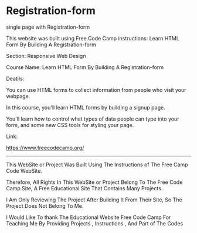# Registration-form

single page with Registration-form

This website was built using Free Code Camp instructions: Learn HTML Form By Building A Registration-form

Section: Responsive Web Design

Course Name: Learn HTML Form By Building A Registration-form

Deatils:

You can use HTML forms to collect information from people who visit your webpage.

In this course, you'll learn HTML forms by building a signup page. 

You'll learn how to control what types of data people can type into your form, and some new CSS tools for styling your page.

Link:

https://www.freecodecamp.org/



---------------------------------------------------------------------------------------------------------------------------------------------------------------------------------------------------------------------


This WebSite or Project Was Built Using The Instructions of The Free Camp Code WebSite.

Therefore, All Rights In This WebSite or Project Belong To The Free Code Camp Site, A Free Educational Site That Contains Many Projects.

I Am Only Reviewing The Project After Building It From Their Site, So The Project Does Not Belong To Me.

I Would Like To thank The Educational Website Free Code Camp For Teaching Me By Providing Projects , Instructions , And Part of The Codes


